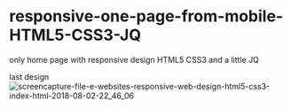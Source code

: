 # responsive-one-page-from-mobile-HTML5-CSS3-JQ
only home page with responsive design HTML5 CSS3 and a little JQ


last design
![screencapture-file-e-websites-responsive-web-design-html5-css3-index-html-2018-08-02-22_46_06](https://user-images.githubusercontent.com/38791036/43610283-e5093466-96a5-11e8-8375-943ddd4dc404.jpg)
